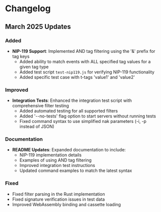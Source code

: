 # Changelog

## March 2025 Updates

### Added
- **NIP-119 Support**: Implemented AND tag filtering using the '&' prefix for tag keys 
  - Added ability to match events with ALL specified tag values for a given tag type
  - Added test script `test-nip119.js` for verifying NIP-119 functionality
  - Added specific test case with t-tags 'value1' and 'value2'

### Improved
- **Integration Tests**: Enhanced the integration test script with comprehensive filter testing
  - Added automated testing for all supported filters
  - Added '--no-tests' flag option to start servers without running tests
  - Fixed command syntax to use simplified nak parameters (-i, -p instead of JSON)

### Documentation
- **README Updates**: Expanded documentation to include:
  - NIP-119 implementation details
  - Examples of using AND tag filtering
  - Improved integration test instructions
  - Updated command examples to match the latest syntax

### Fixed
- Fixed filter parsing in the Rust implementation
- Fixed signature verification issues in test data
- Improved WebAssembly binding and cassette loading 